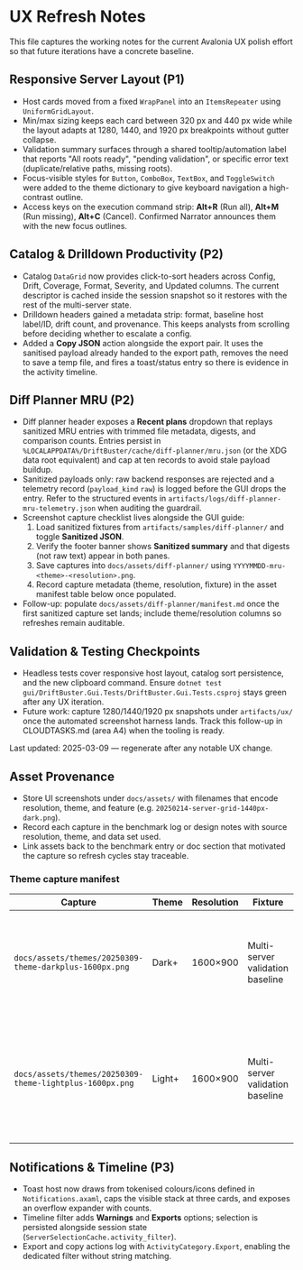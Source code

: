 # UX Refresh Notes

This file captures the working notes for the current Avalonia UX polish effort so that future
iterations have a concrete baseline.

## Responsive Server Layout (P1)
- Host cards moved from a fixed `WrapPanel` into an `ItemsRepeater` using `UniformGridLayout`.
- Min/max sizing keeps each card between 320 px and 440 px wide while the layout adapts at
  1280, 1440, and 1920 px breakpoints without gutter collapse.
- Validation summary surfaces through a shared tooltip/automation label that reports "All roots
  ready", "pending validation", or specific error text (duplicate/relative paths, missing roots).
- Focus-visible styles for `Button`, `ComboBox`, `TextBox`, and `ToggleSwitch` were added to
  the theme dictionary to give keyboard navigation a high-contrast outline.
- Access keys on the execution command strip: **Alt+R** (Run all), **Alt+M** (Run missing),
  **Alt+C** (Cancel). Confirmed Narrator announces them with the new focus outlines.

## Catalog & Drilldown Productivity (P2)
- Catalog `DataGrid` now provides click-to-sort headers across Config, Drift, Coverage, Format,
  Severity, and Updated columns. The current descriptor is cached inside the session snapshot so
  it restores with the rest of the multi-server state.
- Drilldown headers gained a metadata strip: format, baseline host label/ID, drift count, and
  provenance. This keeps analysts from scrolling before deciding whether to escalate a config.
- Added a **Copy JSON** action alongside the export pair. It uses the sanitised payload already
  handed to the export path, removes the need to save a temp file, and fires a toast/status entry
  so there is evidence in the activity timeline.

## Diff Planner MRU (P2)
- Diff planner header exposes a **Recent plans** dropdown that replays sanitized MRU entries with
  trimmed file metadata, digests, and comparison counts. Entries persist in
  `%LOCALAPPDATA%/DriftBuster/cache/diff-planner/mru.json` (or the XDG data root equivalent) and cap
  at ten records to avoid stale payload buildup.
- Sanitized payloads only: raw backend responses are rejected and a telemetry record (`payload_kind`
  `raw`) is logged before the GUI drops the entry. Refer to the structured events in
  `artifacts/logs/diff-planner-mru-telemetry.json` when auditing the guardrail.
- Screenshot capture checklist lives alongside the GUI guide:
  1. Load sanitized fixtures from `artifacts/samples/diff-planner/` and toggle **Sanitized JSON**.
  2. Verify the footer banner shows **Sanitized summary** and that digests (not raw text) appear in
     both panes.
  3. Save captures into `docs/assets/diff-planner/` using `YYYYMMDD-mru-<theme>-<resolution>.png`.
  4. Record capture metadata (theme, resolution, fixture) in the asset manifest table below once
     populated.
- Follow-up: populate `docs/assets/diff-planner/manifest.md` once the first sanitized capture set
  lands; include theme/resolution columns so refreshes remain auditable.

## Validation & Testing Checkpoints
- Headless tests cover responsive host layout, catalog sort persistence, and the new clipboard
  command. Ensure `dotnet test gui/DriftBuster.Gui.Tests/DriftBuster.Gui.Tests.csproj` stays green
  after any UX iteration.
- Future work: capture 1280/1440/1920 px snapshots under `artifacts/ux/` once the automated
  screenshot harness lands. Track this follow-up in CLOUDTASKS.md (area A4) when the tooling is ready.

Last updated: 2025-03-09 — regenerate after any notable UX change.

## Asset Provenance
- Store UI screenshots under `docs/assets/` with filenames that encode resolution, theme, and feature (e.g. `20250214-server-grid-1440px-dark.png`).
- Record each capture in the benchmark log or design notes with source resolution, theme, and data set used.
- Link assets back to the benchmark entry or doc section that motivated the capture so refresh cycles stay traceable.

### Theme capture manifest

| Capture | Theme | Resolution | Fixture | Notes |
|---------|-------|------------|---------|-------|
| `docs/assets/themes/20250309-theme-darkplus-1600px.png` | Dark+ | 1600×900 | Multi-server validation baseline | Highlights contrast-checked command strip, responsive host grid, and toast revisions. |
| `docs/assets/themes/20250309-theme-lightplus-1600px.png` | Light+ | 1600×900 | Multi-server validation baseline | Shows softened neutral layers, accent outlines, and activity timeline readability tweaks. |

## Notifications & Timeline (P3)
- Toast host now draws from tokenised colours/icons defined in `Notifications.axaml`, caps the visible stack at three cards, and exposes an overflow expander with counts.
- Timeline filter adds **Warnings** and **Exports** options; selection is persisted alongside session state (`ServerSelectionCache.activity_filter`).
- Export and copy actions log with `ActivityCategory.Export`, enabling the dedicated filter without string matching.

